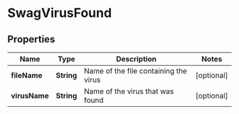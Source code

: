 
# SwagVirusFound

## Properties
Name | Type | Description | Notes
------------ | ------------- | ------------- | -------------
**fileName** | **String** | Name of the file containing the virus |  [optional]
**virusName** | **String** | Name of the virus that was found |  [optional]



